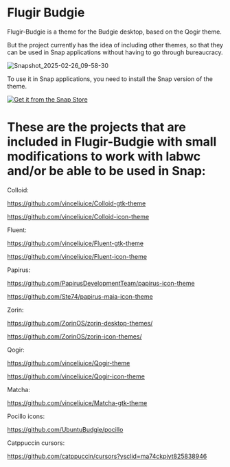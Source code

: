 # Flugir Budgie

Flugir-Budgie is a theme for the Budgie desktop, based on the Qogir theme.

But the project currently has the idea of ​​including other themes, so that they can be used in Snap applications without having to go through bureaucracy.

![Snapshot_2025-02-26_09-58-30](https://github.com/user-attachments/assets/4c911979-82a1-45e2-94f5-16a89d2cb96d)

To use it in Snap applications, you need to install the Snap version of the theme.

<a href="https://snapcraft.io/flugir-budgie-theme">
  <img alt="Get it from the Snap Store" src="https://snapcraft.io/en/dark/install.svg" />
</a>


# These are the projects that are included in Flugir-Budgie with small modifications to work with labwc and/or be able to be used in Snap:

Colloid:

https://github.com/vinceliuice/Colloid-gtk-theme

https://github.com/vinceliuice/Colloid-icon-theme

Fluent:

https://github.com/vinceliuice/Fluent-gtk-theme

https://github.com/vinceliuice/Fluent-icon-theme

Papirus:

https://github.com/PapirusDevelopmentTeam/papirus-icon-theme

https://github.com/Ste74/papirus-maia-icon-theme

Zorin:

https://github.com/ZorinOS/zorin-desktop-themes/

https://github.com/ZorinOS/zorin-icon-themes/

Qogir:

https://github.com/vinceliuice/Qogir-theme

https://github.com/vinceliuice/Qogir-icon-theme

Matcha:

https://github.com/vinceliuice/Matcha-gtk-theme

Pocillo icons:

https://github.com/UbuntuBudgie/pocillo

Catppuccin cursors:

https://github.com/catppuccin/cursors?ysclid=ma74ckpjyt825838946
